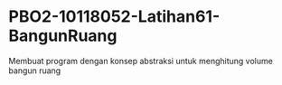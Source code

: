 # PBO2-10118052-Latihan61-BangunRuang
Membuat program dengan konsep abstraksi untuk menghitung  volume bangun ruang

